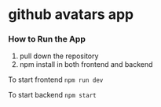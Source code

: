 # github avatars app

### How to Run the App
1. pull down the repository
2. npm install in both frontend and backend

To start frontend
  `npm run dev
  `

To start backend
  `npm start
  `
